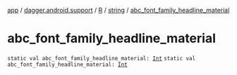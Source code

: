 [app](../../../index.md) / [dagger.android.support](../../index.md) / [R](../index.md) / [string](index.md) / [abc_font_family_headline_material](./abc_font_family_headline_material.md)

# abc_font_family_headline_material

`static val abc_font_family_headline_material: `[`Int`](https://kotlinlang.org/api/latest/jvm/stdlib/kotlin/-int/index.html)
`static val abc_font_family_headline_material: `[`Int`](https://kotlinlang.org/api/latest/jvm/stdlib/kotlin/-int/index.html)